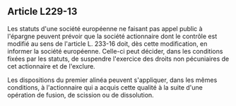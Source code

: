 Article L229-13
----
Les statuts d'une société européenne ne faisant pas appel public à l'épargne
peuvent prévoir que la société actionnaire dont le contrôle est modifié au sens
de l'article L. 233-16 doit, dès cette modification, en informer la société
européenne. Celle-ci peut décider, dans les conditions fixées par les statuts,
de suspendre l'exercice des droits non pécuniaires de cet actionnaire et de
l'exclure.

Les dispositions du premier alinéa peuvent s'appliquer, dans les mêmes
conditions, à l'actionnaire qui a acquis cette qualité à la suite d'une
opération de fusion, de scission ou de dissolution.
